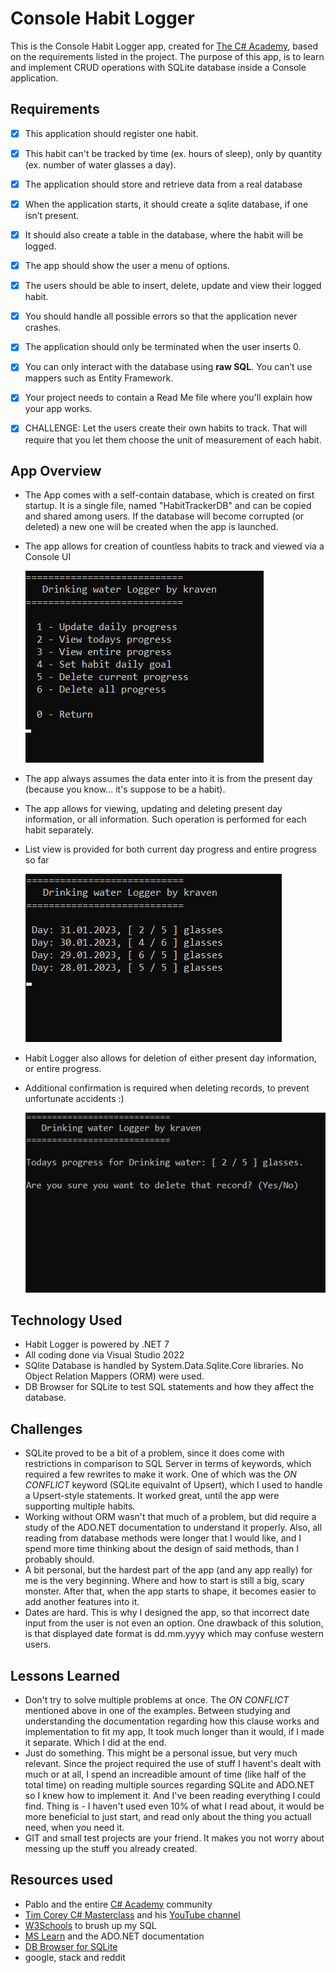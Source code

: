 # Console Habit Logger  

This is the Console Habit Logger app, created for [The C# Academy](https://www.thecsharpacademy.com/#), based on the requirements listed in the project.
The purpose of this app, is to learn and implement CRUD operations with SQLite database inside a Console application.


## Requirements  

- [x] This application should register one habit.
- [x] This habit can't be tracked by time (ex. hours of sleep), only by quantity (ex. number of water glasses a day).
- [x] The application should store and retrieve data from a real database
- [x] When the application starts, it should create a sqlite database, if one isn’t present.
- [x] It should also create a table in the database, where the habit will be logged.
- [x] The app should show the user a menu of options.
- [x] The users should be able to insert, delete, update and view their logged habit.
- [x] You should handle all possible errors so that the application never crashes.
- [x] The application should only be terminated when the user inserts 0.
- [x] You can only interact with the database using **raw SQL**. You can’t use mappers such as Entity Framework.
- [x] Your project needs to contain a Read Me file where you'll explain how your app works. 

- [x] CHALLENGE: Let the users create their own habits to track. That will require that you let them choose the unit of measurement of each habit.


 ## App Overview  
 
 - The App comes with a self-contain database, which is created on first startup. It is a single file, named "HabitTrackerDB" and can be copied and shared among users. If the database will become corrupted (or deleted) a new one will be created when the app is launched.
 - The app allows for creation of countless habits to track and viewed via a Console UI 
 
    ![An image of the Main Menu](./assets/images/consoleUI.png "Main Menu")
    
- The app always assumes the data enter into it is from the present day (because you know... it's suppose to be a habit).
- The app allows for viewing, updating and deleting present day information, or all information. Such operation is performed for each habit separately.
- List view is provided for both current day progress and entire progress so far

    ![Habit Progress view](./assets/images/habitList.png "Selected Habit progress as a list")
    
- Habit Logger also allows for deletion of either present day information, or entire progress.
- Additional confirmation is required when deleting records, to prevent unfortunate accidents :)

    ![Habit Delete confirmation screen](./assets/images/deleteProgress.png "Delete confirmation screen")


## Technology Used  

- Habit Logger is powered by .NET 7
- All coding done via Visual Studio 2022
- SQlite Database is handled by System.Data.Sqlite.Core libraries. No Object Relation Mappers (ORM) were used.
- DB Browser for SQLite to test SQL statements and how they affect the database.


## Challenges  

- SQLite proved to be a bit of a problem, since it does come with restrictions in comparison to SQL Server in terms of keywords, which required a few rewrites to make it work. One of which was the *ON CONFLICT* keyword (SQLite equivalnt of Upsert), which I used to handle a Upsert-style statements. It worked great, until the app were supporting multiple habits. 
- Working without ORM wasn't that much of a problem, but did require a study of the ADO.NET documentation to understand it properly. Also, all reading from database methods were longer that I would like, and I spend more time thinking about the design of said methods, than I probably should.
- A bit personal, but the hardest part of the app (and any app really) for me is the very beginning. Where and how to start is still a big, scary monster. After that, when the app starts to shape, it becomes easier to add another features into it.
- Dates are hard. This is why I designed the app, so that incorrect date input from the user is not even an option. One drawback of this solution, is that displayed date format is dd.mm.yyyy which may confuse western users.


## Lessons Learned  

- Don't try to solve multiple problems at once. The *ON CONFLICT* mentioned above in one of the examples. Between studying and understanding the documentation regarding how this clause works and implementation to fit my app, It took much longer than it would, if I made it separate. Which I did at the end.
- Just do something. This might be a personal issue, but very much relevant. Since the project required the use of stuff I havent's dealt with much or at all, I spend an increadible amount of time (like half of the total time) on reading multiple sources regarding SQLite and ADO.NET so I knew how to implement it. And I've been reading everything I could find. Thing is - I haven't used even 10% of what I read about, it would be more beneficial to just start, and read only about the thing you actuall need, when you need it.
- GIT and small test projects are your friend. It makes you not worry about messing up the stuff you already created.


## Resources used

- Pablo and the entire [C# Academy](https://www.thecsharpacademy.com/#) community
- [Tim Corey C# Masterclass](https://courses.iamtimcorey.com/) and his [YouTube channel](https://www.youtube.com/@IAmTimCorey)
- [W3Schools](https://www.w3schools.com/) to brush up my SQL
- [MS Learn](https://learn.microsoft.com/en-us/) and the ADO.NET documentation
- [DB Browser for SQLite](https://sqlitebrowser.org/)
- google, stack and reddit

